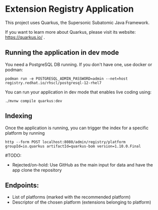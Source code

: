 # Extension Registry Application

This project uses Quarkus, the Supersonic Subatomic Java Framework.

If you want to learn more about Quarkus, please visit its website: https://quarkus.io/ .

## Running the application in dev mode

You need a PostgreSQL DB running. If you don't have one, use docker or podman:

    podman run -e POSTGRESQL_ADMIN_PASSWORD=admin --net=host registry.redhat.io/rhscl/postgresql-12-rhel7 

You can run your application in dev mode that enables live coding using:

```shell script
./mvnw compile quarkus:dev
```

## Indexing

Once the application is running, you can trigger the index for a specific platform by running 
      
    http --form POST localhost:8080/admin/registry/platform groupId=io.quarkus artifactId=quarkus-bom version=1.10.0.Final




#TODO:

- Rejected/on-hold: Use GitHub as the main input for data and have the app clone the repository

## Endpoints: 
- List of platforms (marked with the recommended platform)
- Descriptor of the chosen platform (extensions belonging to platform)
